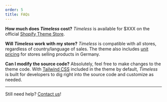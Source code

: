 ```yaml
---
order: 5
title: FAQs
---
```


**How much does _Timeless_ cost?**
_Timeless_ is available for $XXX on the official [Shopify Theme Store]().

**Will _Timeless_ work with my store?**
_Timeless_ is compatible with all stores, regardless of country/language of sales. The theme also includes [unit pricing](https://help.shopify.com/en/manual/intro-to-shopify/initial-setup/sell-in-germany/price-per-unit) for stores selling products in Germany.

**Can I modify the source code?**
Absolutely, feel free to make changes to the theme code. With [Tailwind CSS](/docs/dev/styling) included in the theme by default, _Timeless_ is built for developers to dig right into the source code and customize as needed.

---

Still need help? [Contact us](/docs/support)!
